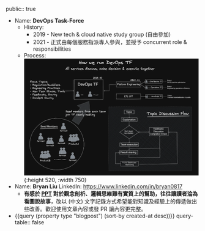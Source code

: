 public:: true

- Name: **DevOps Task-Force**
	- History:
	  * 2019 - New tech & cloud native study group (自由參加)
	  * 2021 - 正式由每個服務指派專人參與，並授予 concurrent role & responsibilities
	- Process:
	  ![image.png](../assets/image_1694604519945_0.png){:height 520, :width 750}
- Name: **Bryan Liu**
  LinkedIn: https://www.linkedin.com/in/bryan0817
	- **有感於 [PPT](https://mp.weixin.qq.com/s/8pgjVMWhlOh1Mey5udQOAQ) 對於觀念剖析、邏輯思維難有實質上的幫助，往往讓讀者淪為看圖說故事**，改以 (中文) 文字記錄方式希望能對知識及經驗上的傳遞做出些改善。歡迎使用文章內容或發 PR 讓內容更完整。
- {{query (property type "blogpost") (sort-by created-at desc))}}
  query-table:: false